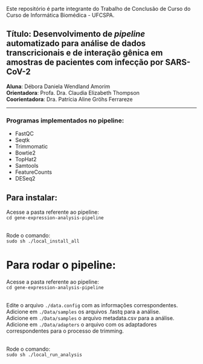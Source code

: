 Este repositório é parte integrante do Trabalho de Conclusão de Curso do Curso de Informática Biomédica - UFCSPA. <br>

## **Título: Desenvolvimento de *pipeline* automatizado para análise de dados transcricionais e de interação gênica em amostras de pacientes com infecção por SARS-CoV-2**<br>
 
**Aluna**: Débora Daniela Wendland Amorim<br>
**Orientadora**: Profa. Dra. Claudia Elizabeth Thompson<br>
**Coorientadora**: Dra. Patrícia Aline Gröhs Ferrareze<br>
___

### Programas implementados no pipeline: 
- FastQC
- Seqtk
- Trimmomatic
- Bowtie2
- TopHat2
- Samtools
- FeatureCounts
- DESeq2

## Para instalar: 
Acesse a pasta referente ao pipeline:<br>
`cd gene-expression-analysis-pipeline`<br><br>

Rode o comando:<br>
`sudo sh ./local_install_all`

# Para rodar o pipeline: 
Acesse a pasta referente ao pipeline:<br>
`cd gene-expression-analysis-pipeline`<br><br>

Edite o arquivo `./data.config` com as informações correspondentes. <br>
Adicione em `./Data/samples` os arquivos .fastq para a análise.<br>
Adicione em `./Data/samples` o arquivo metadata.csv para a análise.<br>
Adicione em `./Data/adapters` o arquivo com os adaptadores correspondentes para o processo de trimming.<br><br>

Rode o comando:<br>
`sudo sh ./local_run_analysis`
